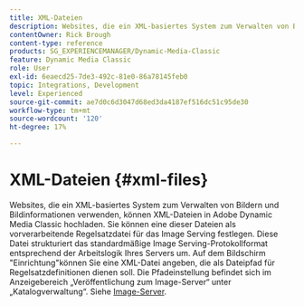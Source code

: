 ```yaml
---
title: XML-Dateien
description: Websites, die ein XML-basiertes System zum Verwalten von Bildern und Bildinformationen verwenden, können XML-Dateien in Adobe Dynamic Media Classic hochladen. Weitere Informationen zu XML-Dateien.
contentOwner: Rick Brough
content-type: reference
products: SG_EXPERIENCEMANAGER/Dynamic-Media-Classic
feature: Dynamic Media Classic
role: User
exl-id: 6eaecd25-7de3-492c-81e0-86a78145feb0
topic: Integrations, Development
level: Experienced
source-git-commit: ae7d0c6d3047d68ed3da4187ef516dc51c95de30
workflow-type: tm+mt
source-wordcount: '120'
ht-degree: 17%

---
```


# XML-Dateien {#xml-files}

Websites, die ein XML-basiertes System zum Verwalten von Bildern und Bildinformationen verwenden, können XML-Dateien in Adobe Dynamic Media Classic hochladen. Sie können eine dieser Dateien als vorverarbeitende Regelsatzdatei für das Image Serving festlegen. Diese Datei strukturiert das standardmäßige Image Serving-Protokollformat entsprechend der Arbeitslogik Ihres Servers um. Auf dem Bildschirm &quot;Einrichtung&quot;können Sie eine XML-Datei angeben, die als Dateipfad für Regelsatzdefinitionen dienen soll. Die Pfadeinstellung befindet sich im Anzeigebereich „Veröffentlichung zum Image-Server“ unter „Katalogverwaltung“. Siehe [Image-Server](publish-setup.md#image_server).
